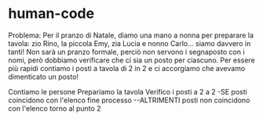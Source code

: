 # human-code
Problema: Per il pranzo di Natale, diamo una mano a nonna per preparare la tavola: zio Rino, la piccola Emy, zia Lucia e nonno Carlo… siamo davvero in tanti!
Non sarà un pranzo formale, perciò non servono i segnaposto con i nomi, però dobbiamo verificare che ci sia un posto per ciascuno. Per essere più rapidi contiamo i posti a tavola di 2 in 2 e ci accorgiamo che avevamo dimenticato un posto!

Contiamo le persone
Prepariamo la tavola
Verifico i posti a 2 a 2
-SE 
    posti coincidono con l'elenco
    fine processo
--ALTRIMENTI 
    posti non coincidono con l'elenco
    torno al punto 2
